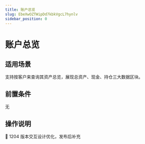 ```yaml
---
title: 账户总览
slug: EbeXwOZTWipDd7kbkVgcL7hynlv
sidebar_position: 0
---
```



# 账户总览

## 适用场景

支持按客户来查询其资产总览，展现总资产、现金、持仓三大数据区块。

## 前置条件

无

## 操作说明

<div class="callout callout-bg-3 callout-border-3">
<p>📌 1204 版本交互设计优化，发布后补充</p>
</div>

